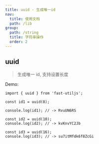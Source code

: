 ```yaml
---
title: uuid - 生成唯一id
nav:
  title: 使用文档
  path: /lib
group:
  path: /string
  title: 字符串操作
  order: 2
---
```


## uuid

> 生成唯一 id, 支持设置长度

Demo:

```tsx | pure
import { uuid } from 'fast-utiljs';

const id1 = uuid(8);

console.log(id1); // -> RvuUN6RS

const id2 = uuid(10);
console.log(id2); // -> kvKnvYC2Jb

const id3 = uuid(16);
console.log(id3); // -> su7itMfdk6f8ZcGi
```
